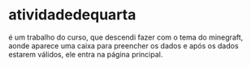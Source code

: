 # atividadedequarta
é um trabalho do curso, que descendi fazer com o tema do minegraft,  aonde aparece uma caixa para preencher os dados e após os dados estarem válidos, ele entra na página principal.
